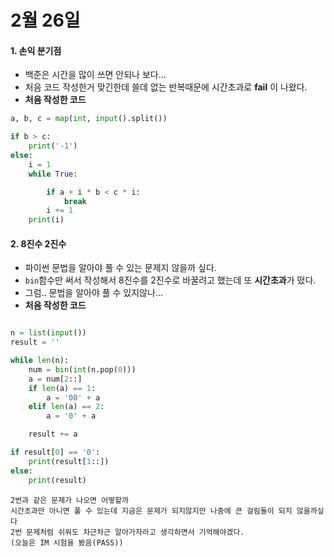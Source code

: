 # 2월 26일

#### 1. 손익 분기점

- 백준은 시간을 많이 쓰면 안되나 보다...
- 처음 코드 작성한거 맞긴한데 쓸데 없는 반복때문에 시간초과로 **fail** 이 나왔다.
- **처음 작성한 코드**

```python
a, b, c = map(int, input().split())

if b > c:
    print('-1')
else:
    i = 1
    while True:

        if a + i * b < c * i:
            break
        i += 1
    print(i)
```



#### 2. 8진수 2진수

- 파이썬 문법을 알아야 풀 수 있는 문제지 않을까 싶다.
- `bin`함수만 써서 작성해서 8진수를 2진수로 바꿀려고 했는데 또 **시간초과**가 떴다.
- 그럼.. 문법을 알아야 풀 수 있지않나...
- **처음 작성한 코드**

```python

n = list(input())
result = ''

while len(n):
    num = bin(int(n.pop(0)))
    a = num[2::]
    if len(a) == 1:
        a = '00' + a
    elif len(a) == 2:
        a = '0' + a

    result += a

if result[0] == '0':
    print(result[1::])
else:
    print(result)
```



```
2번과 같은 문제가 나오면 어떻할까 
시간초과만 아니면 풀 수 있는데 지금은 문제가 되지않지만 나중에 큰 걸림돌이 되지 않을까싶다
2번 문제처럼 쉬워도 차근차근 알아가자라고 생각하면서 기억해야겠다.
(오늘은 IM 시험을 봤음(PASS))
```



